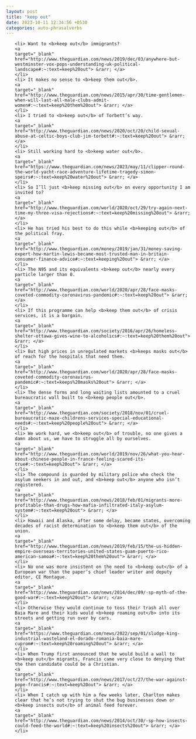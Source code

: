 ```yaml
---
layout: post
title: "keep out"
date: 2023-10-11 12:34:56 +0530
categories: auto-phrasalverbs
---
```

<ol>

    <li> Want to <b>keep out</b> immigrants?
    <a 
    target="_blank" 
    href="http://www.theguardian.com/news/2019/dec/03/anywhere-but-westminster-vox-pops-understanding-uk-political-landscape#:~:text=keep%20out"> &rarr; </a>
    </li>
    <li> It makes no sense to <b>keep them out</b>.
    <a 
    target="_blank" 
    href="http://www.theguardian.com/news/2015/apr/30/time-gentlemen-when-will-last-all-male-clubs-admit-women#:~:text=keep%20them%20out"> &rarr; </a>
    </li>
    <li> I tried to <b>keep out</b> of Torbett’s way.
    <a 
    target="_blank" 
    href="http://www.theguardian.com/news/2020/oct/20/child-sexual-abuse-at-celtic-boys-club-jim-torbett#:~:text=keep%20out"> &rarr; </a>
    </li>
    <li> Still working hard to <b>keep water out</b>.
    <a 
    target="_blank" 
    href="https://www.theguardian.com/news/2023/may/11/clipper-round-the-world-yacht-race-adventure-lifetime-tragedy-simon-speirs#:~:text=keep%20water%20out"> &rarr; </a>
    </li>
    <li> So I’ll just <b>keep missing out</b> on every opportunity I am invited to?
    <a 
    target="_blank" 
    href="http://www.theguardian.com/world/2020/oct/29/try-again-next-time-my-three-visa-rejections#:~:text=keep%20missing%20out"> &rarr; </a>
    </li>
    <li> He has tried his best to do this while <b>keeping out</b> of the political fray.
    <a 
    target="_blank" 
    href="http://www.theguardian.com/money/2019/jan/31/money-saving-expert-how-martin-lewis-became-most-trusted-man-in-britain-consumer-finance-advice#:~:text=keeping%20out"> &rarr; </a>
    </li>
    <li> The N95 and its equivalents <b>keep out</b> nearly every particle larger than 0.
    <a 
    target="_blank" 
    href="http://www.theguardian.com/world/2020/apr/28/face-masks-coveted-commodity-coronavirus-pandemic#:~:text=keep%20out"> &rarr; </a>
    </li>
    <li> If this programme can help <b>keep them out</b> of crisis services, it is a bargain.
    <a 
    target="_blank" 
    href="http://www.theguardian.com/society/2016/apr/26/homeless-shelter-ottawa-gives-wine-to-alcoholics#:~:text=keep%20them%20out"> &rarr; </a>
    </li>
    <li> But high prices in unregulated markets <b>keeps masks out</b> of reach for the hospitals that need them.
    <a 
    target="_blank" 
    href="http://www.theguardian.com/world/2020/apr/28/face-masks-coveted-commodity-coronavirus-pandemic#:~:text=keeps%20masks%20out"> &rarr; </a>
    </li>
    <li> The dense forms and long waiting lists amounted to a cruel bureaucratic wall built to <b>keep people out</b>.
    <a 
    target="_blank" 
    href="http://www.theguardian.com/society/2018/nov/01/cruel-bureaucratic-maze-childrens-services-special-educational-needs#:~:text=keep%20people%20out"> &rarr; </a>
    </li>
    <li> We work hard, we <b>keep out</b> of trouble, no one gives a damn about us, we have to struggle all by ourselves.
    <a 
    target="_blank" 
    href="http://www.theguardian.com/world/2019/nov/26/what-you-hear-about-chinese-people-in-france-feeling-scared-its-true#:~:text=keep%20out"> &rarr; </a>
    </li>
    <li> The compound is guarded by military police who check the asylum seekers in and out, and <b>keep out</b> anyone who isn’t registered.
    <a 
    target="_blank" 
    href="http://www.theguardian.com/news/2018/feb/01/migrants-more-profitable-than-drugs-how-mafia-infiltrated-italy-asylum-system#:~:text=keep%20out"> &rarr; </a>
    </li>
    <li> Hawaii and Alaska, after some delay, became states, overcoming decades of racist determination to <b>keep them out</b> of the union.
    <a 
    target="_blank" 
    href="http://www.theguardian.com/news/2019/feb/15/the-us-hidden-empire-overseas-territories-united-states-guam-puerto-rico-american-samoa#:~:text=keep%20them%20out"> &rarr; </a>
    </li>
    <li> No one was more insistent on the need to <b>keep out</b> of a European war than the paper’s chief leader writer and deputy editor, CE Montague.
    <a 
    target="_blank" 
    href="http://www.theguardian.com/news/2014/dec/09/-sp-myth-of-the-good-war#:~:text=keep%20out"> &rarr; </a>
    </li>
    <li> Otherwise they would continue to toss their trash all over Baia Mare and their kids would <b>keep roaming out</b> into its streets and getting run over by cars.
    <a 
    target="_blank" 
    href="https://www.theguardian.com/news/2022/sep/01/sludge-king-industrial-wasteland-el-dorado-romania-baia-mare-cuprom#:~:text=keep%20roaming%20out"> &rarr; </a>
    </li>
    <li> When Trump first announced that he would build a wall to <b>keep out</b> migrants, Francis came very close to denying that the then candidate could be a Christian.
    <a 
    target="_blank" 
    href="http://www.theguardian.com/news/2017/oct/27/the-war-against-pope-francis#:~:text=keep%20out"> &rarr; </a>
    </li>
    <li> When I catch up with him a few weeks later, Charlton makes clear that he’s not trying to shut the bug businesses down or <b>keep insects out</b> of animal feed forever.
    <a 
    target="_blank" 
    href="http://www.theguardian.com/news/2014/oct/30/-sp-how-insects-could-feed-the-world#:~:text=keep%20insects%20out"> &rarr; </a>
    </li>